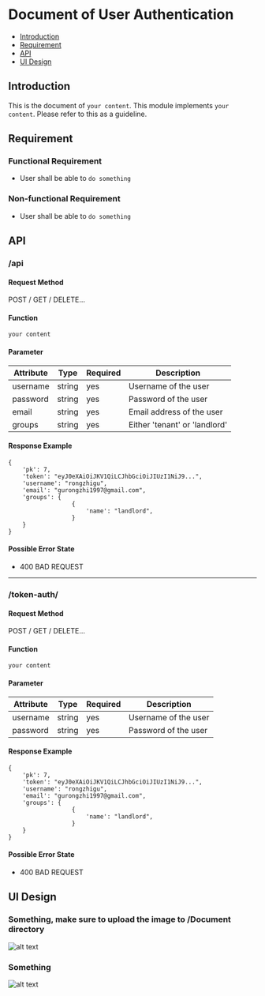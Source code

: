 # Document of User Authentication
- [Introduction](#intro)
- [Requirement](#req)
- [API](#api)
- [UI Design](#ui)


## <a name="intro">Introduction</a>
This is the document of `your content`. This module
implements `your content`. Please refer to this as a guideline. 

## <a name="req">Requirement</a>
### Functional Requirement
- User shall be able to `do something`


### Non-functional Requirement
- User shall be able to `do something`


## <a name="api">API</a>
### /api

#### Request Method
POST / GET / DELETE...

#### Function
`your content`

#### Parameter
| Attribute | Type     | Required | Description|
| ---       |  ------  |--------- |----------- |
| username|  string  | yes      |Username of the user|
| password |  string  | yes      |Password of the user|
| email |  string  | yes      |Email address of the user|
| groups |  string  | yes      |Either 'tenant' or 'landlord'|


#### Response Example
```
{
    'pk': 7,
    'token': "eyJ0eXAiOiJKV1QiLCJhbGciOiJIUzI1NiJ9...",
    'username': "rongzhigu",
    'email': "gurongzhi1997@gmail.com",
    'groups': {
                  {
                      'name': "landlord",
                  }
    }                               
}
```

#### Possible Error State
- 400 BAD REQUEST

---

### /token-auth/
#### Request Method
POST / GET / DELETE...

#### Function
`your content`

#### Parameter

| Attribute | Type     | Required | Description|
| ---       |  ------  |--------- |----------- |
| username|  string  | yes      |Username of the user|
| password |  string  | yes      |Password of the user|


#### Response Example
```
{
    'pk': 7,
    'token': "eyJ0eXAiOiJKV1QiLCJhbGciOiJIUzI1NiJ9...",
    'username': "rongzhigu",
    'email': "gurongzhi1997@gmail.com",
    'groups': {
                  {
                      'name': "landlord",
                  }
    }                               
}
```
#### Possible Error State
- 400 BAD REQUEST

## <a name="ui">UI Design</a>
### Something, make sure to upload the image to /Document directory
![alt text](CREATE_CUSTOMER_UI.png "CREATE_CUSTOMER_UI")

### Something
![alt text](CREATE_CUSTOMER_UI.png "CREATE_CUSTOMER_UI")

